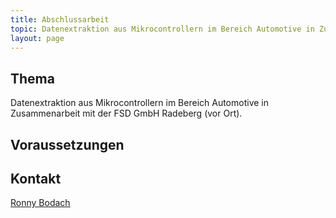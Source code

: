 ```yaml
---
title: Abschlussarbeit
topic: Datenextraktion aus Mikrocontrollern im Bereich Automotive in Zusammenarbeit mit der FSD GmbH Radeberg (vor Ort)
layout: page
---
```

## Thema
Datenextraktion aus Mikrocontrollern im Bereich Automotive in Zusammenarbeit mit der FSD GmbH Radeberg (vor Ort).

## Voraussetzungen

## Kontakt
<u><a href="{{ '/about/team/ronny-bodach/' | relative_url }}">Ronny Bodach</a></u>